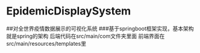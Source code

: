 # EpidemicDisplaySystem
##对全世界疫情数据展示的可视化系统
###基于springboot框架实现，基本架构就是spring的架构
后端代码在src/main/com文件夹里面
前端界面在src/main/resources/templates里
